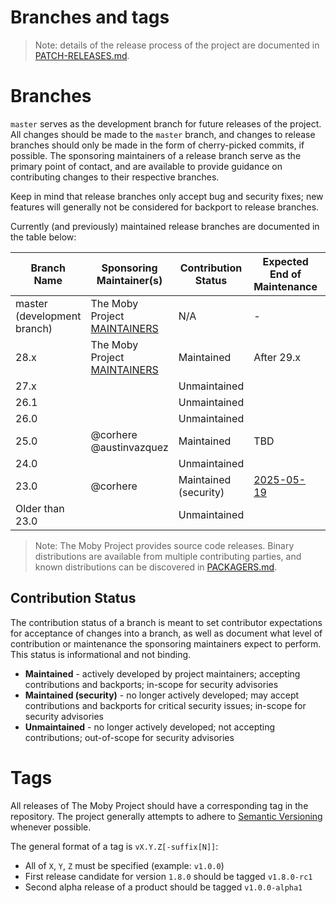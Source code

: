 Branches and tags
=================

> Note: details of the release process of the project are documented in [PATCH-RELEASES.md](PATCH-RELEASES.md).

# Branches

`master` serves as the development branch for future releases of the project.
All changes should be made to the `master` branch, and changes to release branches should only be made in the form of cherry-picked commits, if possible.
The sponsoring maintainers of a release branch serve as the primary point of contact, and are available to provide guidance on contributing changes to their respective branches.

Keep in mind that release branches only accept bug and security fixes; new features will generally not be considered for backport to release branches.

Currently (and previously) maintained release branches are documented in the table below:

| Branch Name                 | Sponsoring Maintainer(s)                       | Contribution Status   | Expected End of Maintenance | Known Distributors                        |
|-----------------------------|------------------------------------------------|-----------------------|-----------------------------|-------------------------------------------|
| master (development branch) | The Moby Project [MAINTAINERS](../MAINTAINERS) | N/A                   | -                           | N/A                                       |
| 28.x                        | The Moby Project [MAINTAINERS](../MAINTAINERS) | Maintained            | After 29.x                  | [Docker, Inc.][docker], [Microsoft][msft]      |
| 27.x                        |                                                | Unmaintained          |                             |                                           |
| 26.1                        |                                                | Unmaintained          |                             |                                           |
| 26.0                        |                                                | Unmaintained          |                             |                                           |
| 25.0                        | @corhere @austinvazquez                        | Maintained            | TBD                         | [Amazon][al2023], [Mirantis][mcr]         |
| 24.0                        |                                                | Unmaintained          |                             |                                           |
| 23.0                        | @corhere                                       | Maintained (security) | [2025-05-19][mcr23-maint]   | [Mirantis][mcr]                           |
| Older than 23.0             |                                                | Unmaintained          |                             |                                           |

[al2023]: https://docs.aws.amazon.com/linux/
[docker]: https://docker.com
[mcr23-maint]: https://docs.mirantis.com/mcr/23.0/compat-matrix/maintenance-lifecycle.html
[mcr]: https://www.mirantis.com/software/mirantis-container-runtime/
[msft]: https://microsoft.com

> Note: The Moby Project provides source code releases. Binary distributions are available from multiple contributing parties, and known distributions can be discovered in [PACKAGERS.md](PACKAGERS.md).

## Contribution Status

The contribution status of a branch is meant to set contributor expectations for acceptance of changes into a branch, as well as document what level of contribution or maintenance the sponsoring maintainers expect to perform. This status is informational and not binding.

- **Maintained** - actively developed by project maintainers; accepting contributions and backports; in-scope for security advisories 
- **Maintained (security)** - no longer actively developed; may accept contributions and backports for critical security issues; in-scope for security advisories
- **Unmaintained** - no longer actively developed; not accepting contributions; out-of-scope for security advisories

# Tags

All releases of The Moby Project should have a corresponding tag in the repository.
The project generally attempts to adhere to [Semantic Versioning](https://semver.org) whenever possible.

The general format of a tag is `vX.Y.Z[-suffix[N]]`:

- All of `X`, `Y`, `Z` must be specified (example: `v1.0.0`)
- First release candidate for version `1.8.0` should be tagged `v1.8.0-rc1`
- Second alpha release of a product should be tagged `v1.0.0-alpha1`
